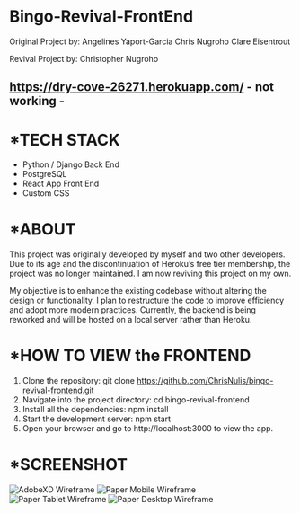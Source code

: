 # Bingo-Revival-FrontEnd

Original Project by:
Angelines Yaport-Garcia
Chris Nugroho
Clare Eisentrout

Revival Project by:
Christopher Nugroho

## https://dry-cove-26271.herokuapp.com/ - not working -

*TECH STACK
=================
- Python / Django Back End
- PostgreSQL
- React App Front End
- Custom CSS

*ABOUT
=================
This project was originally developed by myself and two other developers. Due to its age and the discontinuation of Heroku’s free tier membership, the project was no longer maintained. I am now reviving this project on my own.

My objective is to enhance the existing codebase without altering the design or functionality. I plan to restructure the code to improve efficiency and adopt more modern practices. Currently, the backend is being reworked and will be hosted on a local server rather than Heroku.

*HOW TO VIEW the FRONTEND
=================
1. Clone the repository: 
    git clone https://github.com/ChrisNulis/bingo-revival-frontend.git
2. Navigate into the project directory:
    cd bingo-revival-frontend
3. Install all the dependencies:
    npm install
4. Start the development server:
    npm start
5. Open your browser and go to http://localhost:3000 to view the app.

*SCREENSHOT
============

![AdobeXD Wireframe](https://i.imgur.com/RYhVid6.jpg)
![Paper Mobile Wireframe](https://i.imgur.com/br50xOZ.jpg)
![Paper Tablet Wireframe](https://i.imgur.com/Nw1oGTK.jpg)
![Paper Desktop Wireframe](https://i.imgur.com/3K6Yc8X.jpg)

